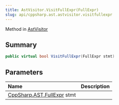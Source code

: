 ```yaml
---
title: AstVisitor.VisitFullExpr(FullExpr)
slug: api/cppsharp.ast.astvisitor.visitfullexpr
---
```

Method in [AstVisitor](/api/cppsharp/ast/astvisitor)

## Summary



```csharp
public virtual bool VisitFullExpr(FullExpr stmt)
```

## Parameters

|Name|Description|
|:---|:---|
|[CppSharp.AST.FullExpr](/api/cppsharp/ast/fullexpr) stmt||

